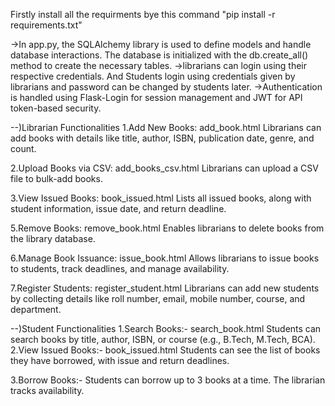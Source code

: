 Firstly install all the requirments bye this command "pip install -r requirements.txt" 

->In app.py, the SQLAlchemy library is used to define models and handle database interactions. The database is initialized with the db.create_all() method to create the necessary tables.
->librarians can login using their respective credentials. And Students login using credentials given by librarians and password can be changed by students later.
->Authentication is handled using Flask-Login for session management and JWT for API token-based security.

--)Librarian Functionalities
1.Add New Books:
add_book.html
Librarians can add books with details like title, author, ISBN, publication date, genre, and count.

2.Upload Books via CSV:
add_books_csv.html
Librarians can upload a CSV file to bulk-add books.

3.View Issued Books:
book_issued.html
Lists all issued books, along with student information, issue date, and return deadline.

5.Remove Books:
remove_book.html
Enables librarians to delete books from the library database.

6.Manage Book Issuance:
issue_book.html
Allows librarians to issue books to students, track deadlines, and manage availability.

7.Register Students:
register_student.html
Librarians can add new students by collecting details like roll number, email, mobile number, course, and department.


--)Student Functionalities
1.Search Books:-
search_book.html
Students can search books by title, author, ISBN, or course (e.g., B.Tech, M.Tech, BCA).
2.View Issued Books:-
book_issued.html
Students can see the list of books they have borrowed, with issue and return deadlines.

3.Borrow Books:-
Students can borrow up to 3 books at a time. The librarian tracks availability.
